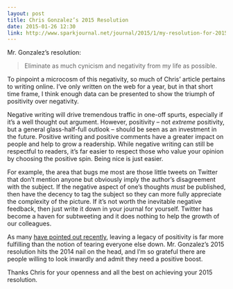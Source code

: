 ```yaml
---
layout: post
title: Chris Gonzalez’s 2015 Resolution
date: 2015-01-26 12:30
link: http://www.sparkjournal.net/journal/2015/1/my-resolution-for-2015
---
```

 
Mr. Gonzalez’s resolution:
 
> Eliminate as much cynicism and negativity from my life as possible.
 
To pinpoint a microcosm of this negativity, so much of Chris’ article pertains to writing online. I’ve only written on the web for a year, but in that short time frame, I think enough data can be presented to show the triumph of positivity over negativity.
 
Negative writing will drive tremendous traffic in one-off spurts, especially if it’s a well thought out argument. However, positivity – not *extreme* positivity, but a general glass-half-full outlook – should be seen as an investment in the future. Positive writing and positive comments have a greater impact on people and help to grow a readership. While negative writing can still be respectful to readers, it’s far easier to respect those who value your opinion by choosing the positive spin. Being nice is just easier.

For example, the area that bugs me most are those little tweets on Twitter that don’t mention anyone but obviously imply the author’s disagreement with the subject. If the negative aspect of one’s thoughts *must* be published, then have the decency to tag the subject so they can more fully appreciate the complexity of the picture. If it’s not worth the inevitable negative feedback, then just write it down in your journal for yourself. Twitter has become a haven for subtweeting and it does nothing to help the growth of our colleagues.
 
As many [have pointed out recently](http://www.marco.org/2015/01/05/popular-for-a-day), leaving a legacy of positivity is far more fulfilling than the notion of tearing everyone else down. Mr. Gonzalez’s 2015 resolution hits the 2014 nail on the head, and I’m so grateful there are people willing to look inwardly and admit they need a positive boost.
 
Thanks Chris for your openness and all the best on achieving your 2015 resolution.